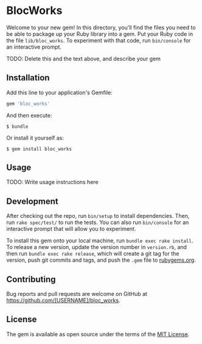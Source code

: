 # BlocWorks

Welcome to your new gem! In this directory, you'll find the files you need to be able to package up your Ruby library into a gem. Put your Ruby code in the file `lib/bloc_works`. To experiment with that code, run `bin/console` for an interactive prompt.

TODO: Delete this and the text above, and describe your gem

## Installation

Add this line to your application's Gemfile:

```ruby
gem 'bloc_works'
```

And then execute:

    $ bundle

Or install it yourself as:

    $ gem install bloc_works

## Usage

TODO: Write usage instructions here

## Development

After checking out the repo, run `bin/setup` to install dependencies. Then, run `rake spec/test/` to run the tests. You can also run `bin/console` for an interactive prompt that will allow you to experiment.

To install this gem onto your local machine, run `bundle exec rake install`. To release a new version, update the version number in `version.rb`, and then run `bundle exec rake release`, which will create a git tag for the version, push git commits and tags, and push the `.gem` file to [rubygems.org](https://rubygems.org).

## Contributing

Bug reports and pull requests are welcome on GitHub at https://github.com/[USERNAME]/bloc_works.


## License

The gem is available as open source under the terms of the [MIT License](http://opensource.org/licenses/MIT).

